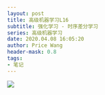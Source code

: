 ```yaml
---
layout: post
title: 高级机器学习L16
subtitle: 强化学习 - 时序差分学习
series: 高级机器学习
date: 2020.04.08 16:05:20
author: Price Wang
header-mask: 0.8
tags:
- 笔记
---
```

<img class="post_img" src="{{ site.baseurl }}/img/post/{{ page.series }}/{{ page.title }}.png">
